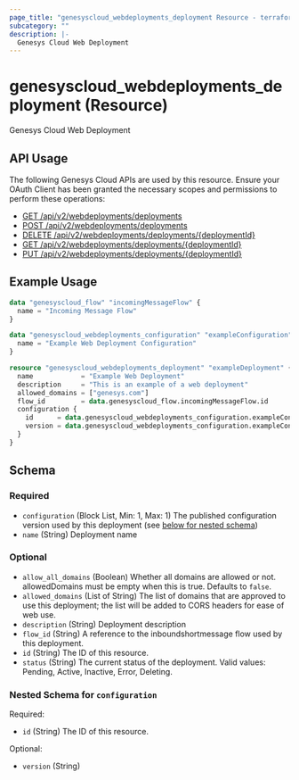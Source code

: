 ```yaml
---
page_title: "genesyscloud_webdeployments_deployment Resource - terraform-provider-genesyscloud"
subcategory: ""
description: |-
  Genesys Cloud Web Deployment
---
```

# genesyscloud_webdeployments_deployment (Resource)

Genesys Cloud Web Deployment

## API Usage
The following Genesys Cloud APIs are used by this resource. Ensure your OAuth Client has been granted the necessary scopes and permissions to perform these operations:

* [GET /api/v2/webdeployments/deployments](https://developer.dev-genesys.cloud/api/rest/v2/webdeployments/#get-api-v2-webdeployments-deployments)
* [POST /api/v2/webdeployments/deployments](https://developer.dev-genesys.cloud/api/rest/v2/webdeployments/#post-api-v2-webdeployments-deployments)
* [DELETE /api/v2/webdeployments/deployments/{deploymentId}](https://developer.dev-genesys.cloud/api/rest/v2/webdeployments/#delete-api-v2-webdeployments-deployments--deploymentId-)
* [GET /api/v2/webdeployments/deployments/{deploymentId}](https://developer.dev-genesys.cloud/api/rest/v2/webdeployments/#get-api-v2-webdeployments-deployments--deploymentId-)
* [PUT /api/v2/webdeployments/deployments/{deploymentId}](https://developer.dev-genesys.cloud/api/rest/v2/webdeployments/#put-api-v2-webdeployments-deployments--deploymentId-)

## Example Usage

```terraform
data "genesyscloud_flow" "incomingMessageFlow" {
  name = "Incoming Message Flow"
}

data "genesyscloud_webdeployments_configuration" "exampleConfiguration" {
  name = "Example Web Deployment Configuration"
}

resource "genesyscloud_webdeployments_deployment" "exampleDeployment" {
  name            = "Example Web Deployment"
  description     = "This is an example of a web deployment"
  allowed_domains = ["genesys.com"]
  flow_id         = data.genesyscloud_flow.incomingMessageFlow.id
  configuration {
    id      = data.genesyscloud_webdeployments_configuration.exampleConfiguration.id
    version = data.genesyscloud_webdeployments_configuration.exampleConfiguration.version
  }
}
```

<!-- schema generated by tfplugindocs -->
## Schema

### Required

- `configuration` (Block List, Min: 1, Max: 1) The published configuration version used by this deployment (see [below for nested schema](#nestedblock--configuration))
- `name` (String) Deployment name

### Optional

- `allow_all_domains` (Boolean) Whether all domains are allowed or not. allowedDomains must be empty when this is true. Defaults to `false`.
- `allowed_domains` (List of String) The list of domains that are approved to use this deployment; the list will be added to CORS headers for ease of web use.
- `description` (String) Deployment description
- `flow_id` (String) A reference to the inboundshortmessage flow used by this deployment.
- `id` (String) The ID of this resource.
- `status` (String) The current status of the deployment. Valid values: Pending, Active, Inactive, Error, Deleting.

<a id="nestedblock--configuration"></a>
### Nested Schema for `configuration`

Required:

- `id` (String) The ID of this resource.

Optional:

- `version` (String)


